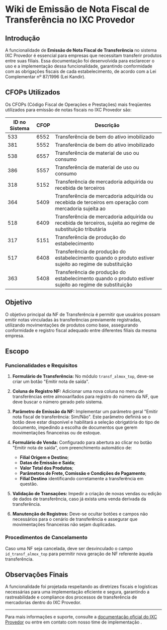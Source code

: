 # Wiki de Emissão de Nota Fiscal de Transferência no IXC Provedor

## Introdução

A funcionalidade de **Emissão de Nota Fiscal de Transferência** no sistema IXC Provedor é essencial para empresas que necessitam transferir produtos entre suas filiais. Essa documentação foi desenvolvida para esclarecer o uso e a implementação dessa funcionalidade, garantindo conformidade com as obrigações fiscais de cada estabelecimento, de acordo com a Lei Complementar nº 87/1996 (Lei Kandir).

## CFOPs Utilizados

Os CFOPs (Código Fiscal de Operações e Prestações) mais freqüentes utilizados para emissão de notas fiscais no IXC Provedor são:

| ID no Sistema | CFOP | Descrição |
|---------------|------|-----------|
| 533           | 6552 | Transferência de bem do ativo imobilizado |
| 381           | 5552 | Transferência de bem do ativo imobilizado |
| 538           | 6557 | Transferência de material de uso ou consumo |
| 386           | 5557 | Transferência de material de uso ou consumo |
| 318           | 5152 | Transferência de mercadoria adquirida ou recebida de terceiros |
| 364           | 5409 | Transferência de mercadoria adquirida ou recebida de terceiros em operação com mercadoria sujeita ao |
| 518           | 6409 | Transferência de mercadoria adquirida ou recebida de terceiros, sujeita ao regime de substituição tributária |
| 317           | 5151 | Transferência de produção do estabelecimento |
| 517           | 6408 | Transferência de produção do estabelecimento quando o produto estiver sujeito ao regime de substituição |
| 363           | 5408 | Transferência de produção do estabelecimento quando o produto estiver sujeito ao regime de substituição |

## Objetivo

O objetivo principal da NF de Transferência é permitir que usuários possam emitir notas vinculadas às transferências previamente registradas, utilizando movimentações de produtos como base, assegurando conformidade e registro fiscal adequado entre diferentes filiais da mesma empresa.

## Escopo

### Funcionalidades e Requisitos

1. **Formulário de Transferência:** No módulo `transf_almox_top`, deve-se criar um botão "Emitir nota de saída".

2. **Coluna de Registro NF:** Adicionar uma nova coluna no menu de transferências entre almoxarifados para registro do número da NF, que deve buscar o número gerado pelo sistema.

3. **Parâmetro de Emissão da NF:** Implementar um parâmetro geral "Emitir nota fiscal de transferência: Sim/Não". Este parâmetro definirá se o botão deve estar disponível e habilitará a seleção obrigatória do tipo de documento, impedindo a escolha de documentos que gerem movimentações financeiras ou de estoque.

4. **Formulário de Venda:** Configurado para abertura ao clicar no botão "Emitir nota de saída", com preenchimento automático de:
   - **Filial Origem e Destino**;
   - **Datas de Emissão e Saída**;
   - **Valor Total dos Produtos**;
   - **Parâmetros de Frete, Comissão e Condições de Pagamento**;
   - **Filial Destino** identificando corretamente a transferência em questão.

5. **Validação de Transações:** Impedir a criação de novas vendas ou edição de dados de transferência, caso já exista uma venda derivada da transferência.

6. **Manutenção de Registros:** Deve-se ocultar botões e campos não necessários para o cenário de transferência e assegurar que movimentações financeiras não sejam duplicadas.

### Procedimentos de Cancelamento

Caso uma NF seja cancelada, deve ser desvinculado o campo `id_transf_almox_top` para permitir nova geração de NF referente àquela transferência.

## Observações Finais

A funcionalidade foi projetada respeitando as diretrizes fiscais e logísticas necessárias para uma implementação eficiente e segura, garantindo a rastreabilidade e compliance dos processos de transferência de mercadorias dentro do IXC Provedor.

---

Para mais informações e suporte, consulte a [documentação oficial do IXC Provedor](https://wiki.ixcsoft.com.br) ou entre em contato com nosso time de implementação .